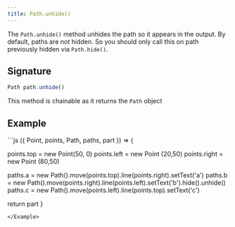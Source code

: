 ```yaml
---
title: Path.unhide()
---
```


The `Path.unhide()` method unhides the path so it appears in the output.  By
default, paths are not hidden. So you should only call this on path previously
hidden via `Path.hide()`.

## Signature

```js
Path path.unhide()
```

<Tip compact>This method is chainable as it returns the `Path` object</Tip>

## Example

<Example caption="Example of the Path.unhide() method">
```js
({ Point, points, Path, paths, part }) => {

  points.top = new Point(50, 0)
  points.left = new Point (20,50)
  points.right = new Point (80,50)

  paths.a = new Path().move(points.top).line(points.right).setText('a')
  paths.b = new Path().move(points.right).line(points.left).setText('b').hide().unhide()
  paths.c = new Path().move(points.left).line(points.top).setText('c')

  return part
}
```
</Example>

